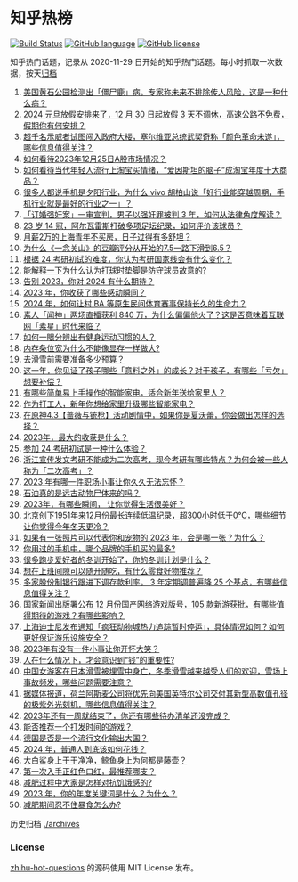 # 知乎热榜
[![Build Status](https://github.com/ToWeLong/zhihu-hot-questions/workflows/CI/badge.svg)](https://github.com/ToWeLong/zhihu-hot-questions/actions)
[![GitHub language](https://img.shields.io/badge/language-golang-orange.svg)](https://golang.org/)
[![GitHub license](https://img.shields.io/github/license/ToWeLong/zhihu-hot-questions)](https://github.com/ToWeLong/zhihu-hot-questions/blob/main/LICENSE)

知乎热门话题，记录从 2020-11-29 日开始的知乎热门话题。每小时抓取一次数据，按天[归档](./archives)

<!-- BEGIN -->

1. [美国黄石公园检测出「僵尸鹿」病，专家称未来不排除传人风险，这是一种什么病？](https://www.zhihu.com/question/636443675)
1. [2024 元旦放假安排来了，12 月 30 日起放假 3 天不调休，高速公路不免费，假期你有何安排？](https://www.zhihu.com/question/636474716)
1. [超千名示威者试图闯入政府大楼，塞尔维亚总统武契奇称「颜色革命未遂」，哪些信息值得关注？](https://www.zhihu.com/question/636488092)
1. [如何看待2023年12月25日A股市场情况？](https://www.zhihu.com/question/636472918)
1. [如何看待当代年轻人流行上淘宝买情绪，“爱因斯坦的脑子”成淘宝年度十大商品？](https://www.zhihu.com/question/636500148)
1. [很多人都说手机是夕阳行业，为什么 vivo 胡柏山说「好行业能穿越周期，手机行业就是最好的行业之一」？](https://www.zhihu.com/question/636501325)
1. [「订婚强奸案」一审宣判，男子以强奸罪被判 3 年，如何从法律角度解读？](https://www.zhihu.com/question/636500180)
1. [23 岁 14 冠，阿尔瓦雷斯打破多项足坛纪录，如何评价该球员？](https://www.zhihu.com/question/636247166)
1. [月薪2万的上海青年不买房，日子过得有多舒坦？](https://www.zhihu.com/question/632406963)
1. [为什么《一念关山》的豆瓣评分从开始的7.5一路下滑到6.5？](https://www.zhihu.com/question/636360346)
1. [根据 24 考研初试的难度，你认为考研国家线会有什么变化？](https://www.zhihu.com/question/636240618)
1. [能解释一下为什么认为打球时垫脚是防守球员故意的?](https://www.zhihu.com/question/389384587)
1. [告别 2023，你对 2024 有什么期待？](https://www.zhihu.com/question/635899485)
1. [2023 年，你收获了哪些感动瞬间？](https://www.zhihu.com/question/633945902)
1. [2024 年，如何让村 BA 等原生民间体育赛事保持长久的生命力？](https://www.zhihu.com/question/635301402)
1. [素人「闻神」两场直播获利 840 万，为什么偏偏他火了？这是否意味着互联网「素星」时代来临？](https://www.zhihu.com/question/636424076)
1. [如何一眼分辨出有健身运动习惯的人？](https://www.zhihu.com/question/633237461)
1. [内存条位宽为什么不能像显存一样做大?](https://www.zhihu.com/question/633137952)
1. [去滑雪前需要准备多少预算？](https://www.zhihu.com/question/633706324)
1. [这一年，你见证了孩子哪些「意料之外」的成长？对于孩子，有哪些「亏欠」想要补偿？](https://www.zhihu.com/question/632310610)
1. [有哪些简单易上手操作的智能家电，适合新年送给家里人？](https://www.zhihu.com/question/634394597)
1. [作为打工人，新年你想给家里升级哪些智能家电？](https://www.zhihu.com/question/634289181)
1. [在原神4.3【蔷薇与铳枪】活动剧情中，如果你是夏沃蕾，你会做出怎样的选择？](https://www.zhihu.com/question/636458290)
1. [2023年，最大的收获是什么？](https://www.zhihu.com/question/633895341)
1. [参加 24 考研初试是一种什么体验？](https://www.zhihu.com/question/636233432)
1. [浙江宣传发文考研不能成为二次高考，现今考研有哪些特点？为何会被一些人称为「二次高考」？](https://www.zhihu.com/question/636424307)
1. [2023 年有哪一件职场小事让你久久无法忘怀？](https://www.zhihu.com/question/634975458)
1. [石油真的是远古动物尸体来的吗？](https://www.zhihu.com/question/620169590)
1. [2023年，有哪些瞬间， 让你觉得生活很美好？](https://www.zhihu.com/question/635899209)
1. [北京创下1951年来12月份最长连续低温纪录，超300小时低于0℃，哪些细节让你觉得今年冬天更冷？](https://www.zhihu.com/question/636432667)
1. [如果有一张照片可以代表你和宠物的 2023 年，会是哪一张？为什么？](https://www.zhihu.com/question/632807272)
1. [你用过的手机中，哪个品牌的手机买的最多?](https://www.zhihu.com/question/632756743)
1. [很多跑步爱好者的冬训开始了，你的冬训计划是什么？](https://www.zhihu.com/question/634632441)
1. [想在上班间隙可以随开随吃，有什么零食好物推荐？](https://www.zhihu.com/question/629450330)
1. [多家股份制银行跟进下调存款利率， 3 年定期调普遍降 25 个基点，有哪些信息值得关注？](https://www.zhihu.com/question/636490487)
1. [国家新闻出版署公布 12 月份国产网络游戏版号，105 款新游获批，有哪些值得期待的游戏？有哪些影响？](https://www.zhihu.com/question/636468669)
1. [上海迪士尼发布通知「疯狂动物城热力追踪暂时停运」，具体情况如何？如何更好保证游乐设施安全？](https://www.zhihu.com/question/636467115)
1. [2023年有没有一件小事让你开怀大笑？](https://www.zhihu.com/question/636414478)
1. [人在什么情况下，才会意识到“钱”的重要性?](https://www.zhihu.com/question/631823264)
1. [中国女游客在日本滑雪被埋雪中身亡，冬季滑雪越来越受人们的欢迎，雪场上事故频发，哪些问题需要注意？](https://www.zhihu.com/question/636428544)
1. [据媒体报道，荷兰阿斯麦公司将优先向美国英特尔公司交付其新型高数值孔径的极紫外光刻机，哪些信息值得关注？](https://www.zhihu.com/question/636432241)
1. [2023年还有一周就结束了，你还有哪些待办清单还没完成？](https://www.zhihu.com/question/636416901)
1. [能否推荐一个打发时间的游戏？](https://www.zhihu.com/question/632621438)
1. [德国是否是一个流行文化输出大国？](https://www.zhihu.com/question/20030299)
1. [2024 年，普通人到底该如何花钱？](https://www.zhihu.com/question/636522597)
1. [大白鲨身上干干净净，鲸鱼身上为何都是藤壶？](https://www.zhihu.com/question/630866723)
1. [第一次入手正红色口红，最推荐哪支？](https://www.zhihu.com/question/633737415)
1. [减肥过程中大家是怎样对抗饥饿感的?](https://www.zhihu.com/question/635321810)
1. [2023 年，你的年度关键词是什么？为什么？](https://www.zhihu.com/question/633946644)
1. [减肥期间忍不住暴食怎么办?](https://www.zhihu.com/question/631704624)

<!-- END -->

历史归档 [./archives](./archives)


### License
[zhihu-hot-questions](https://github.com/towelong/zhihu-hot-questions) 的源码使用 MIT License 发布。